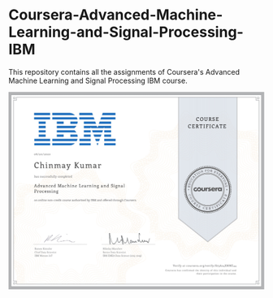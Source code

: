 # Coursera-Advanced-Machine-Learning-and-Signal-Processing-IBM
This repository contains all the assignments of Coursera's Advanced Machine Learning and Signal Processing IBM course.

<img src="certificate/Coursera-Advanced-Machine-Learning-and-Signal-Processing-Certificate.jpg" width="700">
